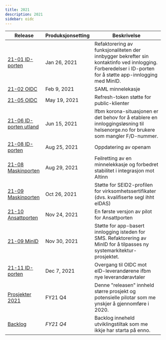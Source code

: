 ```yaml
---
title: 2021
description: 2021
sidebar: oidc
---
```


|Release|Produksjonsetting|Beskrivelse|
|-|-|-|
|[21-01 ID-porten]({{site.baseurl}}/docs/idporten/oidc/releaser/21-01_ID-porten)|Jan 26, 2021| Refaktorering av funksjonaliteten der innbygger bekrefter sin kontaktinfo ved innlogging.  Forberedelser i ID-porten for å støtte app-innlogging med MinID. |
|[21-02 OIDC]({{site.baseurl}}/docs/idporten/oidc/releaser/21-02_OIDC)|Feb 9, 2021| SAML minnelekasje |
|[21-05 OIDC]({{site.baseurl}}/docs/idporten/oidc/releaser/21-05_OIDC)|May 19, 2021| Refresh-token støtte for public-klienter |
|[21-06 ID-porten utland]({{site.baseurl}}/docs/idporten/oidc/releaser/21-06_ID-porten_utland)|Jun 15, 2021| Ifbm korona-situasjonen er det behov for å etablere en innloggingsløsning til helsenorge.no for brukere som mangler F/D-nummer.  |
|[21-08 ID-porten]({{site.baseurl}}/docs/idporten/oidc/releaser/21-08_ID-porten)|Aug 25, 2021| Oppdatering av openam |
|[21-08 Maskinporten]({{site.baseurl}}/docs/idporten/oidc/releaser/21-08_Maskinporten)|Aug 29, 2021| Feilretting av en minnelekkasje og forbedret stabilitet i integrasjon mot Altinn |
|[21-09 Maskinporten]({{site.baseurl}}/docs/idporten/oidc/releaser/21-09_Maskinporten)|Oct 26, 2021| Støtte for SEID2-profilen for virksomhetssertifikater (dvs. kvalifiserte segl ihht eIDAS) |
|[21-10 Ansattporten]({{site.baseurl}}/docs/idporten/oidc/releaser/21-10_Ansattporten)|Nov 24, 2021| En første versjon av pilot for Ansattporten |
|[21-09 MinID]({{site.baseurl}}/docs/idporten/oidc/releaser/21-09_MinID)|Nov 30, 2021| Støtte for app-basert innlogging isteden for SMS.  Refaktorering av MinID for å tilpasses ny systemarkitektur-prosjektet. |
|[21-11 ID-porten]({{site.baseurl}}/docs/idporten/oidc/releaser/21-11_ID-porten)|Dec 7, 2021| Overgang til OIDC mot eID-leverandørene ifbm nye leverandøravtaler |
|[Prosjekter 2021]({{site.baseurl}}/docs/idporten/oidc/releaser/Prosjekter_2021)|FY21 Q4| Denne "releasen" innheld større prosjekt og potensielle pilotar som me ynskjer å gjennomføre i 2020. |
|[Backlog]({{site.baseurl}}/docs/idporten/oidc/releaser/Backlog)|*FY21 Q4*| Backlog inneheld utviklingstiltak som me ikkje har starta på enno.  |
